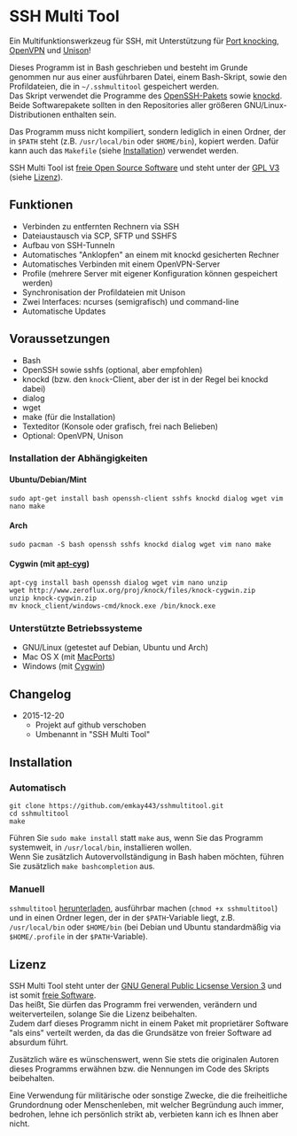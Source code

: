 # SSH Multi Tool
Ein Multifunktionswerkzeug für SSH, mit Unterstützung für [Port knocking](https://en.wikipedia.org/wiki/Port_knocking), [OpenVPN](https://en.wikipedia.org/wiki/OpenVPN) und [Unison](https://en.wikipedia.org/wiki/Unison_(file_synchronizer))!

Dieses Programm ist in Bash geschrieben und besteht im Grunde genommen nur aus einer ausführbaren Datei, einem Bash-Skript, sowie den Profildateien, die in `~/.sshmultitool` gespeichert werden.    
Das Skript verwendet die Programme des [OpenSSH-Pakets](http://www.openssh.com) sowie [knockd](https://github.com/jvinet/knock). Beide Softwarepakete sollten in den Repositories aller größeren GNU/Linux-Distributionen enthalten sein.

Das Programm muss nicht kompiliert, sondern lediglich in einen Ordner, der in `$PATH` steht (z.B. `/usr/local/bin` oder `$HOME/bin`), kopiert werden. Dafür kann auch das `Makefile` (siehe [Installation](#installation)) verwendet werden.

SSH Multi Tool ist [freie Open Source Software](https://fsfe.org/about/basics/freesoftware.de.html) und steht unter der [GPL V3](https://www.gnu.org/licenses/gpl-3.0.de.html) (siehe [Lizenz](#lizenz)).

## Funktionen
* Verbinden zu entfernten Rechnern via SSH
* Dateiaustausch via SCP, SFTP und SSHFS
* Aufbau von SSH-Tunneln
* Automatisches "Anklopfen" an einem mit knockd gesicherten Rechner
* Automatisches Verbinden mit einem OpenVPN-Server
* Profile (mehrere Server mit eigener Konfiguration können gespeichert werden)
* Synchronisation der Profildateien mit Unison
* Zwei Interfaces: ncurses (semigrafisch) und command-line
* Automatische Updates

## Voraussetzungen
* Bash
* OpenSSH sowie sshfs (optional, aber empfohlen)
* knockd (bzw. den `knock`-Client, aber der ist in der Regel bei knockd dabei)
* dialog
* wget
* make (für die Installation)
* Texteditor (Konsole oder grafisch, frei nach Belieben)
* Optional: OpenVPN, Unison

### Installation der Abhängigkeiten
#### Ubuntu/Debian/Mint
`sudo apt-get install bash openssh-client sshfs knockd dialog wget vim nano make`

#### Arch
`sudo pacman -S bash openssh sshfs knockd dialog wget vim nano make`

#### Cygwin (mit [apt-cyg](https://github.com/transcode-open/apt-cyg))
```
apt-cyg install bash openssh dialog wget vim nano unzip
wget http://www.zeroflux.org/proj/knock/files/knock-cygwin.zip
unzip knock-cygwin.zip
mv knock_client/windows-cmd/knock.exe /bin/knock.exe
```


### Unterstützte Betriebssysteme
* GNU/Linux (getestet auf Debian, Ubuntu und Arch)
* Mac OS X (mit [MacPorts](https://www.macports.org/))
* Windows (mit [Cygwin](https://www.cygwin.com/))

## Changelog
* 2015-12-20
  * Projekt auf github verschoben
  * Umbenannt in "SSH Multi Tool"

## Installation
### Automatisch
```
git clone https://github.com/emkay443/sshmultitool.git    
cd sshmultitool    
make
```

Führen Sie `sudo make install` statt `make` aus, wenn Sie das Programm systemweit, in `/usr/local/bin`, installieren wollen.    
Wenn Sie zusätzlich Autovervollständigung in Bash haben möchten, führen Sie zusätzlich `make bashcompletion` aus.

### Manuell
`sshmultitool` [herunterladen](https://raw.githubusercontent.com/emkay443/sshmultitool/master/sshmultitool), ausführbar machen (`chmod +x sshmultitool`) und in einen Ordner legen, der in der `$PATH`-Variable liegt, z.B. `/usr/local/bin` oder `$HOME/bin` (bei Debian und Ubuntu standardmäßig via `$HOME/.profile` in der `$PATH`-Variable).

## Lizenz
SSH Multi Tool steht unter der [GNU General Public Licsense Version 3](https://www.gnu.org/licenses/gpl-3.0.de.html) und ist somit [freie Software](https://fsfe.org/about/basics/freesoftware.de.html).    
Das heißt, Sie dürfen das Programm frei verwenden, verändern und weiterverteilen, solange Sie die Lizenz beibehalten.    
Zudem darf dieses Programm nicht in einem Paket mit proprietärer Software "als eins" verteilt werden, da das die Grundsätze von freier Software ad absurdum führt.

Zusätzlich wäre es wünschenswert, wenn Sie stets die originalen Autoren dieses Programms erwähnen bzw. die Nennungen im Code des Skripts beibehalten.

Eine Verwendung für militärische oder sonstige Zwecke, die die freiheitliche Grundordnung oder Menschenleben, mit welcher Begründung auch immer, bedrohen, lehne ich persönlich strikt ab, verbieten kann ich es Ihnen aber nicht.
